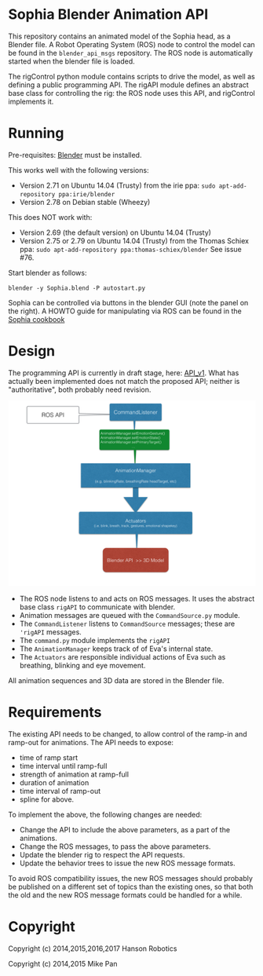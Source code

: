 # Sophia Blender Animation API

This repository contains an animated model of the Sophia head, as a
Blender file. A Robot Operating System (ROS) node to control the model
can be found in the `blender_api_msgs` repository. The ROS node is
automatically started when the blender file is loaded.

The rigControl python module contains scripts to drive the model, as
well as defining a public programming API.  The rigAPI module defines an
abstract base class for controlling the rig: the ROS node uses this API,
and rigControl implements it.

# Running

Pre-requisites: [Blender](https://www.blender.org/) must be installed.

This works well with the following versions:
* Version 2.71 on Ubuntu 14.04 (Trusty) from the irie ppa:
  `sudo apt-add-repository ppa:irie/blender`
* Version 2.78 on Debian stable (Wheezy)

This does NOT work with:
* Version 2.69 (the default version) on Ubuntu 14.04 (Trusty)
* Version 2.75 or 2.79 on Ubuntu 14.04 (Trusty) from the Thomas Schiex
  ppa: `sudo apt-add-repository ppa:thomas-schiex/blender`
  See issue #76.

Start blender as follows:

```
blender -y Sophia.blend -P autostart.py
```

Sophia can be controlled via buttons in the blender GUI (note the panel
on the right).  A HOWTO guide for manipulating via ROS can be found in
the [Sophia cookbook](https://github.com/hansonrobotics/blender_api_msgs/blob/master/cookbook.md)


# Design
The programming API is currently in draft stage, here:
[API_v1](docs/API_v1.md). What has actually been implemented does not
match the proposed API; neither is "authoritative", both probably need
revision.

![UML Diagram](docs/evaEmoDesign.png)

* The ROS node listens to and acts on ROS messages.  It uses the
  abstract base class `rigAPI` to communicate with blender.
* Animation messages are queued with the `CommandSource.py` module.
* The `CommandListener` listens to `CommandSource` messages; these
  are `'rigAPI` messages.
* The `command.py` module implements the `rigAPI`
* The `AnimationManager` keeps track of of Eva's internal state.
* The `Actuators` are responsible individual actions of Eva such as
  breathing, blinking and eye movement.

All animation sequences and 3D data are stored in the Blender file.

# Requirements #
The existing API needs to be changed, to allow control of the ramp-in and
ramp-out for animations. The API needs to expose:

* time of ramp start
* time interval until ramp-full
* strength of animation at ramp-full
* duration of animation
* time interval of ramp-out
* spline for above.

To implement the above, the following changes are needed:
* Change the API to include the above parameters, as a part of the animations.
* Change the ROS messages, to pass the above parameters.
* Update the blender rig to respect the API requests.
* Update the behavior trees to issue the new ROS message formats.

To avoid ROS compatibility issues, the new ROS messages should probably
be published on a different set of topics than the existing ones, so that
both the old and the new ROS message formats could be handled for a while.

# Copyright

Copyright (c) 2014,2015,2016,2017 Hanson Robotics

Copyright (c) 2014,2015 Mike Pan
